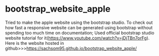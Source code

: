 # bootstrap_website_apple
Tried to make the apple website using the bootstrap studio. To check out how fast a responsive website can be generated using bootstrap without spending too much time on documentation; Used official bootstrap studio website tutorial for it(https://www.youtube.com/watch?v=jDjTBn7orFg). 
Here is the website hosted in github>>>https://sachsom95.github.io/bootstrap_website_apple/
